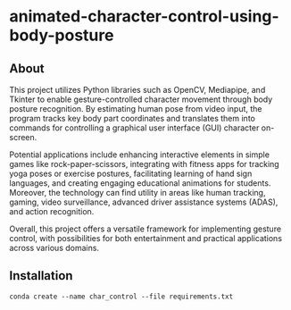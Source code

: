 # animated-character-control-using-body-posture

## About

<p>This project utilizes Python libraries such as OpenCV, Mediapipe, and Tkinter to enable gesture-controlled character movement through body posture recognition. By estimating human pose from video input, the program tracks key body part coordinates and translates them into commands for controlling a graphical user interface (GUI) character on-screen.</p>

<p>Potential applications include enhancing interactive elements in simple games like rock-paper-scissors, integrating with fitness apps for tracking yoga poses or exercise postures, facilitating learning of hand sign languages, and creating engaging educational animations for students. Moreover, the technology can find utility in areas like human tracking, gaming, video surveillance, advanced driver assistance systems (ADAS), and action recognition.</p>

<p>Overall, this project offers a versatile framework for implementing gesture control, with possibilities for both entertainment and practical applications across various domains.</p>

## Installation

```
conda create --name char_control --file requirements.txt
```
